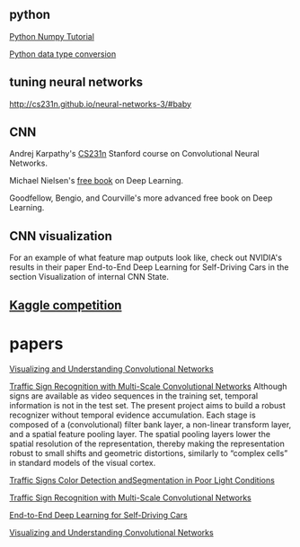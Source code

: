 ## python
[Python Numpy Tutorial](http://cs231n.github.io/python-numpy-tutorial/)

[Python data type conversion](https://www.datacamp.com/community/tutorials/python-data-type-conversion)
## tuning neural networks
http://cs231n.github.io/neural-networks-3/#baby

## CNN
Andrej Karpathy's [CS231n](http://cs231n.github.io/) Stanford course on Convolutional Neural Networks.

Michael Nielsen's [free book](http://neuralnetworksanddeeplearning.com/) on Deep Learning.

Goodfellow, Bengio, and Courville's more advanced free book on Deep Learning.

## CNN visualization
For an example of what feature map outputs look like, check out NVIDIA's results in their paper End-to-End Deep Learning for Self-Driving Cars in the section Visualization of internal CNN State.
## [Kaggle competition](https://www.kaggle.com/c/imagenet-object-localization-challenge)


# papers

[Visualizing and Understanding Convolutional Networks](https://cs.nyu.edu/~fergus/papers/zeilerECCV2014.pdf)

[Traffic Sign Recognition with Multi-Scale Convolutional Networks](http://yann.lecun.com/exdb/publis/pdf/sermanet-ijcnn-11.pdf)
Although signs are available as video sequences in the training set, temporal information is not in the test set. The present project aims to build a robust recognizer without temporal evidence accumulation.
Each stage is composed of a (convolutional) filter bank layer, a non-linear transform layer, and a spatial feature pooling layer. The spatial pooling layers lower the spatial resolution of the representation, thereby making the representation robust to small shifts and geometric distortions, similarly to “complex cells” in standard models of the visual cortex.

[Traffic Signs Color Detection andSegmentation in Poor Light Conditions](http://citeseerx.ist.psu.edu/viewdoc/download?doi=10.1.1.144.5021&rep=rep1&type=pdf)

[Traffic Sign Recognition with Multi-Scale Convolutional Networks](http://yann.lecun.com/exdb/publis/pdf/sermanet-ijcnn-11.pdf)

[End-to-End Deep Learning for Self-Driving Cars](https://devblogs.nvidia.com/deep-learning-self-driving-cars/)

[Visualizing and Understanding Convolutional Networks](https://cs.nyu.edu/~fergus/papers/zeilerECCV2014.pdf)
